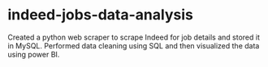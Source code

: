 # indeed-jobs-data-analysis
Created a python web scraper to scrape Indeed for job details and stored it in MySQL. Performed data cleaning using SQL and then visualized the data using power BI.
